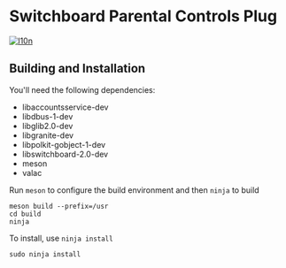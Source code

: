 # Switchboard Parental Controls Plug
[![l10n](https://l10n.elementary.io/widgets/switchboard/switchboard-plug-parental-controls/svg-badge.svg)](https://l10n.elementary.io/projects/switchboard/switchboard-plug-parental-controls)

## Building and Installation

You'll need the following dependencies:

* libaccountsservice-dev
* libdbus-1-dev
* libglib2.0-dev
* libgranite-dev
* libpolkit-gobject-1-dev
* libswitchboard-2.0-dev
* meson
* valac

Run `meson` to configure the build environment and then `ninja` to build

    meson build --prefix=/usr
    cd build
    ninja

To install, use `ninja install`

    sudo ninja install
